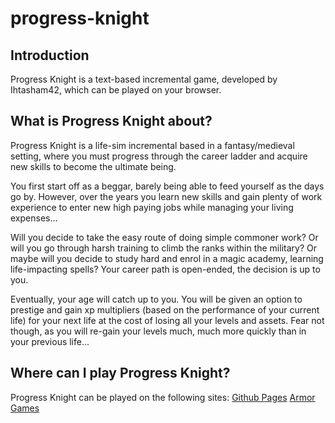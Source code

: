 # progress-knight

## Introduction
Progress Knight is a text-based incremental game, developed by Ihtasham42, which can be played on your browser.

## What is Progress Knight about?
Progress Knight is a life-sim incremental based in a fantasy/medieval setting, where you must progress through the career ladder and acquire new skills to become the ultimate being.

You first start off as a beggar, barely being able to feed yourself as the days go by. However, over the years you learn new skills and gain plenty of work experience to enter new high paying jobs while managing your living expenses...

Will you decide to take the easy route of doing simple commoner work? Or will you go through harsh training to climb the ranks within the military? Or maybe will you decide to study hard and enrol in a magic academy, learning life-impacting spells? Your career path is open-ended, the decision is up to you.

Eventually, your age will catch up to you. You will be given an option to prestige and gain xp multipliers (based on the performance of your current life) for your next life at the cost of losing all your levels and assets. Fear not though, as you will re-gain your levels much, much more quickly than in your previous life...

## Where can I play Progress Knight?
Progress Knight can be played on the following sites:
[Github Pages](https://ihtasham42.github.io/progress-knight/)
[Armor Games](https://armorgames.com/progress-knight-game/19095)
